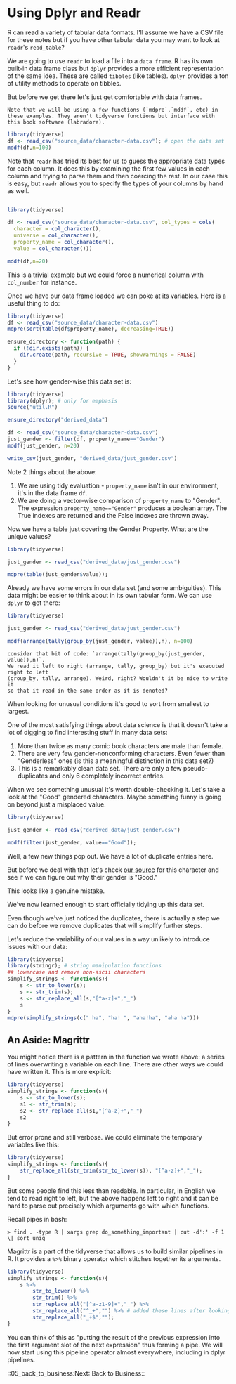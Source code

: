 # Using Dplyr and Readr

R can read a variety of tabular data formats. I'll assume we have a CSV
file for these notes but if you have other tabular data you may want to
look at `readr`'s `read_table`?

We are going to use `readr` to load a file into a `data frame`. R has
its own built-in data frame class but `dplyr` provides a more efficient
representation of the same idea. These are called `tibbles` (like
tables). `dplyr` provides a ton of utility methods to operate on
tibbles.

But before we get there let's just get comfortable with data frames.

```sidebar
Note that we will be using a few functions (`mdpre`,`mddf`, etc) in
these examples. They aren't tidyverse functions but interface with 
this book software (labradore).
```
```R 
library(tidyverse)
df <- read_csv("source_data/character-data.csv"); # open the data set
mddf(df,n=100)

```

Note that `readr` has tried its best for us to guess the appropriate
data types for each column. It does this by examining the first few
values in each column and trying to parse them and then coercing the
rest. In our case this is easy, but `readr` allows you to specify the
types of your columns by hand as well.

```R 

library(tidyverse)

df <- read_csv("source_data/character-data.csv", col_types = cols(
  character = col_character(),
  universe = col_character(),
  property_name = col_character(),
  value = col_character()))

mddf(df,n=20)
```

This is a trivial example but we could force a numerical column with
`col_number` for instance.

Once we have our data frame loaded we can poke at its variables. Here is
a useful thing to do:

```R 
library(tidyverse)
df <- read_csv("source_data/character-data.csv")
mdpre(sort(table(df$property_name), decreasing=TRUE))
```
```R file=util.R
ensure_directory <- function(path) {
  if (!dir.exists(path)) {
    dir.create(path, recursive = TRUE, showWarnings = FALSE)
  }
}
```

Let's see how gender-wise this data set is:

```R 
library(tidyverse)
library(dplyr); # only for emphasis
source("util.R")

ensure_directory("derived_data")

df <- read_csv("source_data/character-data.csv")
just_gender <- filter(df, property_name=="Gender")
mddf(just_gender, n=20)

write_csv(just_gender, "derived_data/just_gender.csv")
```

Note 2 things about the above:

1.  We are using tidy evaluation - `property_name` isn't in our
    environment, it's in the data frame `df`.
2.  We are doing a vector-wise comparison of `property_name` to
    "Gender". The expression `property_name=="Gender"` produces a
    boolean array. The True indexes are returned and the False indexes
    are thrown away.

Now we have a table just covering the Gender Property. What are the
unique values?

```R 
library(tidyverse)

just_gender <- read_csv("derived_data/just_gender.csv")

mdpre(table(just_gender$value));
```

Already we have some errors in our data set (and some ambiguities). This
data might be easier to think about in its own tabular form. We can use
`dplyr` to get there:

```R 
library(tidyverse)

just_gender <- read_csv("derived_data/just_gender.csv")

mddf(arrange(tally(group_by(just_gender, value)),n), n=100)
```

```sidebar 
consider that bit of code: `arrange(tally(group_by(just_gender, value)),n)`. 
We read it left to right (arrange, tally, group_by) but it's executed right to left
(group_by, tally, arrange). Weird, right? Wouldn't it be nice to write it 
so that it read in the same order as it is denoted?
```


When looking for unusual conditions it's good to sort from smallest to
largest.

One of the most satisfying things about data science is that it doesn't
take a lot of digging to find interesting stuff in many data sets:

1.  More than twice as many comic book characters are male than female.
2.  There are very few gender-nonconforming characters. Even fewer than
    "Genderless" ones (is this a meaningful distinction in this data
    set?)
3.  This is a remarkably clean data set. There are only a few
    pseudo-duplicates and only 6 completely incorrect entries.

When we see something unusual it's worth double-checking it. Let's take a
look at the "Good" gendered characters. Maybe something funny is going
on beyond just a misplaced value.

```R 
library(tidyverse)

just_gender <- read_csv("derived_data/just_gender.csv")

mddf(filter(just_gender, value=="Good"));
```

Well, a few new things pop out. We have a lot of duplicate entries here.

But before we deal with that let's check [our
source](https://dc.fandom.com/wiki/Scot_(Lego_Batman)) for this
character and see if we can figure out why their gender is "Good."

This looks like a genuine mistake.

We've now learned enough to start officially tidying up this data set.

Even though we've just noticed the duplicates, there is actually a step
we can do before we remove duplicates that will simplify further steps.

Let's reduce the variability of our values in a way unlikely to
introduce issues with our data:

```R 
library(tidyverse)
library(stringr); # string manipulation functions
## lowercase and remove non-ascii characters
simplify_strings <- function(s){
    s <- str_to_lower(s);
    s <- str_trim(s);
    s <- str_replace_all(s,"[^a-z]+","_")
    s
}
mdpre(simplify_strings(c(" ha", "ha! ", "aha!ha", "aha ha")))

```

## An Aside: Magrittr

You might notice there is a pattern in the function we wrote above: a
series of lines overwriting a variable on each line. There are other
ways we could have written it. This is more explicit:

```R 
library(tidyverse)
simplify_strings <- function(s){
    s <- str_to_lower(s);
    s1 <- str_trim(s);
    s2 <- str_replace_all(s1,"[^a-z]+","_")
    s2
}
```

But error prone and still verbose. We could eliminate the temporary
variables like this:

```R 
library(tidyverse)
simplify_strings <- function(s){
    str_replace_all(str_trim(str_to_lower(s)), "[^a-z]+","_");
}
```

But some people find this less than readable. In particular, in English
we tend to read right to left, but the above happens left to right and
it can be hard to parse out precisely which arguments go with which
functions.

Recall pipes in bash:
``` 
> find . -type R | xargs grep do_something_important | cut -d':' -f 1
\| sort uniq
```

Magrittr is a part of the tidyverse that allows us to build similar
pipelines in R. It provides a `%>%` binary operator which stitches
together its arguments.

```R 
library(tidyverse)
simplify_strings <- function(s){
    s %>% 
        str_to_lower() %>%
        str_trim() %>%
        str_replace_all("[^a-z1-9]+","_") %>%
        str_replace_all("^_+","") %>% # added these lines after looking at the data
        str_replace_all("_+$","");
}

```

You can think of this as "putting the result of the previous expression
into the first argument slot of the next expression" thus forming a
pipe. We will now start using this pipeline operator almost everywhere,
including in dplyr pipelines.


::05_back_to_business:Next∶ Back to Business::
